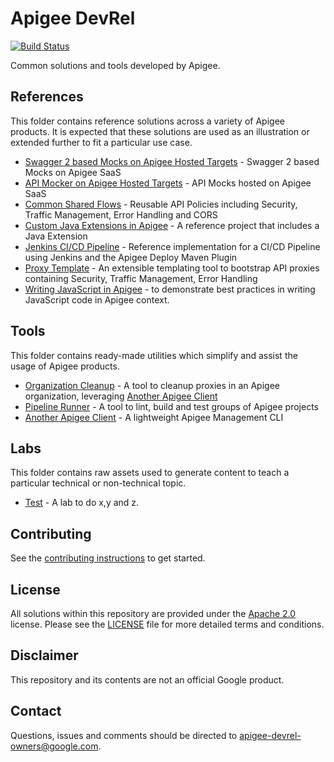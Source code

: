 # Apigee DevRel

[![Build Status](https://travis-ci.org/apigee/devrel.svg?branch=main)](https://travis-ci.org/apigee/devrel)

Common solutions and tools developed by Apigee.

## References

This folder contains reference solutions across a variety of Apigee products.
It is expected that these solutions are used as an illustration or extended
further to fit a particular use case.

-   [Swagger 2 based Mocks on Apigee Hosted Targets](references/apigee-sandbox-v1) - Swagger 2 based Mocks on Apigee SaaS
-   [API Mocker on Apigee Hosted Targets](references/apimocker-hostedtargets) - API Mocks hosted on Apigee SaaS
-   [Common Shared Flows](references/common-shared-flows) - Reusable API Policies including Security, Traffic Management, Error Handling and CORS
-   [Custom Java Extensions in Apigee](references/java-callout) - A reference project that includes a Java Extension
-   [Jenkins CI/CD Pipeline](references/cicd-jenkins) - Reference implementation for a CI/CD Pipeline using Jenkins and the Apigee Deploy Maven Plugin
-   [Proxy Template](references/proxy-template) - An extensible templating tool to bootstrap API proxies containing Security, Traffic Management, Error Handling
-   [Writing JavaScript in Apigee](references/js-callout) - to demonstrate best
    practices in writing JavaScript code in Apigee context.

## Tools

This folder contains ready-made utilities which simplify and assist the usage of
Apigee products.

-   [Organization Cleanup](tools/organization-cleanup) - A tool to cleanup proxies in an Apigee organization, leveraging [Another Apigee Client](tools/another-apigee-client)
-   [Pipeline Runner](tools/pipeline-runner) - A tool to lint, build and test groups of Apigee projects
-   [Another Apigee Client](tools/another-apigee-client) - A lightweight Apigee Management CLI

## Labs

This folder contains raw assets used to generate content to teach a particular
technical or non-technical topic.

-   [Test](labs/test) - A lab to do x,y and z.

## Contributing

See the [contributing instructions](/CONTRIBUTING.md) to get started.

## License

All solutions within this repository are provided under the [Apache
2.0](https://www.apache.org/licenses/LICENSE-2.0) license. Please see the
[LICENSE](/LICENSE) file for more detailed terms and conditions.

## Disclaimer

This repository and its contents are not an official Google product.

## Contact

Questions, issues and comments should be directed to
[apigee-devrel-owners@google.com](mailto:apigee-devrel-owners@google.com).
